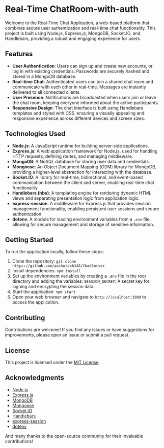 
# Real-Time ChatRoom-with-auth

Welcome to the Real-Time Chat Application, a web-based platform that combines secure user authentication and real-time chat functionality. This project is built using Node.js, Express.js, MongoDB, Socket.IO, and Handlebars, providing a robust and engaging experience for users.

## Features

- **User Authentication**: Users can sign up and create new accounts, or log in with existing credentials. Passwords are securely hashed and stored in a MongoDB database.
- **Real-time Chat**: Authenticated users can join a shared chat room and communicate with each other in real-time. Messages are instantly delivered to all connected clients.
- **User Presence**: Notifications are broadcasted when users join or leave the chat room, keeping everyone informed about the active participants.
- **Responsive Design**: The chat interface is built using Handlebars templates and styled with CSS, ensuring a visually appealing and responsive experience across different devices and screen sizes.

## Technologies Used

- **Node.js**: A JavaScript runtime for building server-side applications.
- **Express.js**: A web application framework for Node.js, used for handling HTTP requests, defining routes, and managing middleware.
- **MongoDB**: A NoSQL database for storing user data and credentials.
- **Mongoose**: An Object Document Mapping (ODM) library for MongoDB, providing a higher-level abstraction for interacting with the database.
- **Socket.IO**: A library for real-time, bidirectional, and event-based communication between the client and server, enabling real-time chat functionality.
- **Handlebars (hbs)**: A templating engine for rendering dynamic HTML views and separating presentation logic from application logic.
- **express-session**: A middleware for Express.js that provides session management functionality, enabling persistent user sessions and secure authentication.
- **dotenv**: A module for loading environment variables from a `.env` file, allowing for secure management and storage of sensitive information.

## Getting Started

To run the application locally, follow these steps:

1. Clone the repository: `git clone https://github.com/aashutosh148/ChatServer`
2. Install dependencies: `npm install`
3. Set up the environment variables by creating a `.env` file in the root directory and adding the variables: `SESSION_SECRET`: A secret key for signing and encrypting the session data.
1. Start the application: `npm start`
2. Open your web browser and navigate to `http://localhost:3000` to access the application.


## Contributing

Contributions are welcome! If you find any issues or have suggestions for improvements, please open an issue or submit a pull request.

## License

This project is licensed under the [MIT License](LICENSE).

## Acknowledgments

- [Node.js](https://nodejs.org/)
- [Express.js](https://expressjs.com/)
- [MongoDB](https://www.mongodb.com/)
- [Mongoose](https://mongoosejs.com/)
- [Socket.IO](https://socket.io/)
- [Handlebars](https://handlebarsjs.com/)
- [express-session](https://github.com/expressjs/session)
- [dotenv](https://github.com/motdotla/dotenv)

And many thanks to the open-source community for their invaluable contributions!